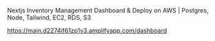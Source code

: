 Nextjs Inventory Management Dashboard & Deploy on AWS | Postgres, Node, Tailwind, EC2, RDS, S3

https://main.d2274if61zp1v3.amplifyapp.com/dashboard
